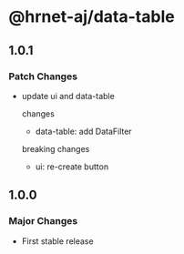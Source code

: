 # @hrnet-aj/data-table

## 1.0.1

### Patch Changes

- update ui and data-table

  changes

  - data-table: add DataFilter

  breaking changes

  - ui: re-create button

## 1.0.0

### Major Changes

- First stable release
